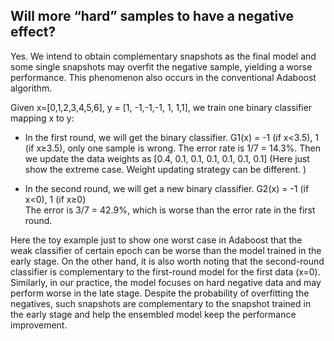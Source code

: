 ## Will more “hard” samples to have a negative effect? 

Yes. We intend to obtain complementary snapshots as the final model and some single snapshots may overfit the negative sample, yielding a worse performance.
This phenomenon also occurs in the conventional Adaboost algorithm.

Given  x=[0,1,2,3,4,5,6], y = [1, -1,-1,-1, 1, 1,1], we train one binary classifier mapping x to y:  

- In the first round, we will get the binary classifier. G1(x) = -1 (if x<3.5),  1 (if x≥3.5), only one sample is wrong.
The error rate is 1/7 = 14.3%. Then we update the data weights as [0.4, 0.1, 0.1, 0.1, 0.1, 0.1, 0.1] 
(Here just show the extreme case. Weight updating strategy can be different. ) 



- In the second round, we will get a new binary classifier. G2(x) = -1 (if x<0),  1 (if x≥0)  
The error is 3/7 = 42.9%, which is worse than the error rate in the first round. 


Here the toy example just to show one worst case in Adaboost that the weak classifier of certain epoch can be worse than the model trained in the early stage. On the other hand, it is also worth noting that the second-round classifier is complementary to the first-round model for the first data (x=0). Similarly, in our practice, the model focuses on hard negative data and may perform worse in the late stage.  Despite the probability of overfitting the negatives, such snapshots are complementary to the snapshot trained in the early stage and help the ensembled model keep the performance improvement.
